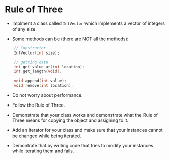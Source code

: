 # Rule of Three

* Implment a class called `IntVector` which implements a vector of integers of any size.

* Some methods can be (there are NOT all the methods):

```c++
    // Constructor
    IntVector(int size);

    // getting data
    int get_value_at(int location);
    int get_length(void);

    void append(int value);
    void remove(int location);
```

* Do not worry about performance.

* Follow the Rule of Three.

* Demonstrate that your class works and demonstrate what the Rule of Three means for copying the object and assigning to it.

* Add an iterator for your class and make sure that your instances cannot be changed while being iterated. 

* Demontrate that by writing code that tries to modify your instances while iterating them and fails.
